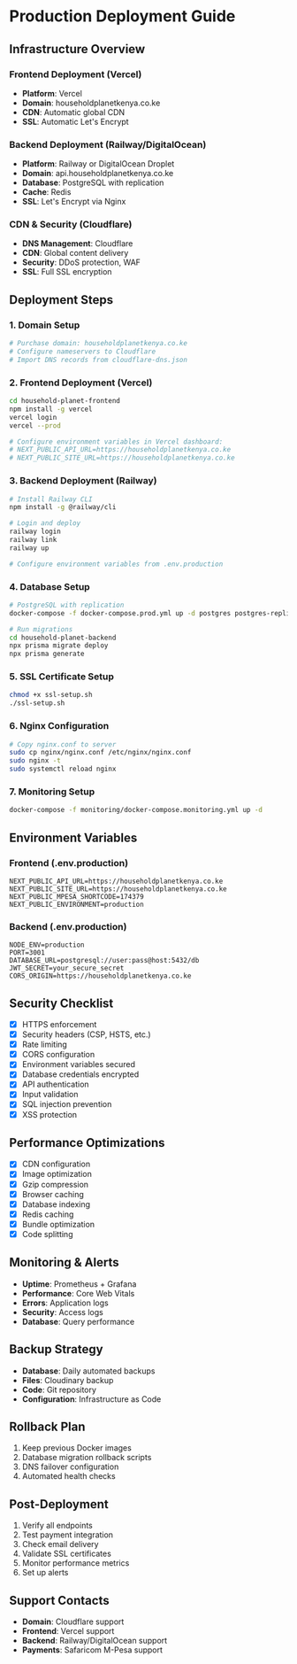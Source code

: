 # Production Deployment Guide

## Infrastructure Overview

### Frontend Deployment (Vercel)
- **Platform**: Vercel
- **Domain**: householdplanetkenya.co.ke
- **CDN**: Automatic global CDN
- **SSL**: Automatic Let's Encrypt

### Backend Deployment (Railway/DigitalOcean)
- **Platform**: Railway or DigitalOcean Droplet
- **Domain**: api.householdplanetkenya.co.ke
- **Database**: PostgreSQL with replication
- **Cache**: Redis
- **SSL**: Let's Encrypt via Nginx

### CDN & Security (Cloudflare)
- **DNS Management**: Cloudflare
- **CDN**: Global content delivery
- **Security**: DDoS protection, WAF
- **SSL**: Full SSL encryption

## Deployment Steps

### 1. Domain Setup
```bash
# Purchase domain: householdplanetkenya.co.ke
# Configure nameservers to Cloudflare
# Import DNS records from cloudflare-dns.json
```

### 2. Frontend Deployment (Vercel)
```bash
cd household-planet-frontend
npm install -g vercel
vercel login
vercel --prod

# Configure environment variables in Vercel dashboard:
# NEXT_PUBLIC_API_URL=https://householdplanetkenya.co.ke
# NEXT_PUBLIC_SITE_URL=https://householdplanetkenya.co.ke
```

### 3. Backend Deployment (Railway)
```bash
# Install Railway CLI
npm install -g @railway/cli

# Login and deploy
railway login
railway link
railway up

# Configure environment variables from .env.production
```

### 4. Database Setup
```bash
# PostgreSQL with replication
docker-compose -f docker-compose.prod.yml up -d postgres postgres-replica

# Run migrations
cd household-planet-backend
npx prisma migrate deploy
npx prisma generate
```

### 5. SSL Certificate Setup
```bash
chmod +x ssl-setup.sh
./ssl-setup.sh
```

### 6. Nginx Configuration
```bash
# Copy nginx.conf to server
sudo cp nginx/nginx.conf /etc/nginx/nginx.conf
sudo nginx -t
sudo systemctl reload nginx
```

### 7. Monitoring Setup
```bash
docker-compose -f monitoring/docker-compose.monitoring.yml up -d
```

## Environment Variables

### Frontend (.env.production)
```env
NEXT_PUBLIC_API_URL=https://householdplanetkenya.co.ke
NEXT_PUBLIC_SITE_URL=https://householdplanetkenya.co.ke
NEXT_PUBLIC_MPESA_SHORTCODE=174379
NEXT_PUBLIC_ENVIRONMENT=production
```

### Backend (.env.production)
```env
NODE_ENV=production
PORT=3001
DATABASE_URL=postgresql://user:pass@host:5432/db
JWT_SECRET=your_secure_secret
CORS_ORIGIN=https://householdplanetkenya.co.ke
```

## Security Checklist

- [x] HTTPS enforcement
- [x] Security headers (CSP, HSTS, etc.)
- [x] Rate limiting
- [x] CORS configuration
- [x] Environment variables secured
- [x] Database credentials encrypted
- [x] API authentication
- [x] Input validation
- [x] SQL injection prevention
- [x] XSS protection

## Performance Optimizations

- [x] CDN configuration
- [x] Image optimization
- [x] Gzip compression
- [x] Browser caching
- [x] Database indexing
- [x] Redis caching
- [x] Bundle optimization
- [x] Code splitting

## Monitoring & Alerts

- **Uptime**: Prometheus + Grafana
- **Performance**: Core Web Vitals
- **Errors**: Application logs
- **Security**: Access logs
- **Database**: Query performance

## Backup Strategy

- **Database**: Daily automated backups
- **Files**: Cloudinary backup
- **Code**: Git repository
- **Configuration**: Infrastructure as Code

## Rollback Plan

1. Keep previous Docker images
2. Database migration rollback scripts
3. DNS failover configuration
4. Automated health checks

## Post-Deployment

1. Verify all endpoints
2. Test payment integration
3. Check email delivery
4. Validate SSL certificates
5. Monitor performance metrics
6. Set up alerts

## Support Contacts

- **Domain**: Cloudflare support
- **Frontend**: Vercel support
- **Backend**: Railway/DigitalOcean support
- **Payments**: Safaricom M-Pesa support
